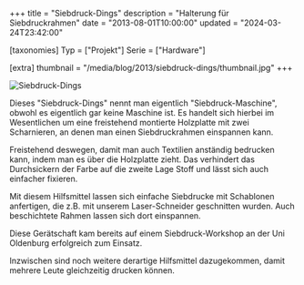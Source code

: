+++
title = "Siebdruck-Dings"
description = "Halterung für Siebdruckrahmen"
date = "2013-08-01T10:00:00"
updated = "2024-03-24T23:42:00"

[taxonomies]
Typ = ["Projekt"]
Serie = ["Hardware"]

[extra]
thumbnail = "/media/blog/2013/siebdruck-dings/thumbnail.jpg"
+++

![Siebdruck-Dings](/media/blog/2013/siebdruck-dings/siebdruck-dings.jpg)

Dieses "Siebdruck-Dings" nennt man eigentlich "Siebdruck-Maschine", obwohl es
eigentlich gar keine Maschine ist. Es handelt sich hierbei im Wesentlichen um
eine freistehend montierte Holzplatte mit zwei Scharnieren, an denen man einen
Siebdruckrahmen einspannen kann.

Freistehend deswegen, damit man auch Textilien anständig bedrucken kann, indem
man es über die Holzplatte zieht.  Das verhindert das Durchsickern der Farbe
auf die zweite Lage Stoff und lässt sich auch einfacher fixieren.

Mit diesem Hilfsmittel lassen sich einfache Siebdrucke mit Schablonen
anfertigen, die z.B. mit unserem Laser-Schneider geschnitten wurden. Auch
beschichtete Rahmen lassen sich dort einspannen.

Diese Gerätschaft kam bereits auf einem Siebdruck-Workshop an der Uni Oldenburg
erfolgreich zum Einsatz.

Inzwischen sind noch weitere derartige Hilfsmittel dazugekommen, damit mehrere
Leute gleichzeitig drucken können.
